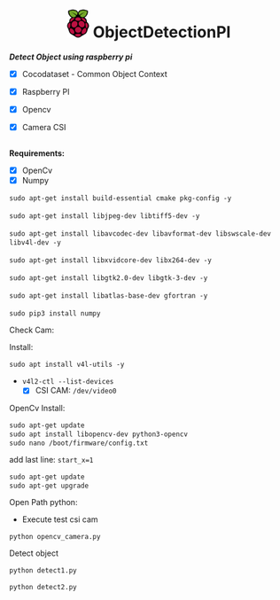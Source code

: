 <h1 align="center"><img src="assets/Raspberry_Pi_Logo.svg" height="auto" width="40"></img> ObjectDetectionPI </h1>





***Detect Object using raspberry pi***

- [X] Cocodataset - Common Object Context
- [X] Raspberry PI
- [X] Opencv
- [X] Camera CSI


##

**Requirements:**

- [x] OpenCv
- [x] Numpy

```
sudo apt-get install build-essential cmake pkg-config -y

sudo apt-get install libjpeg-dev libtiff5-dev -y

sudo apt-get install libavcodec-dev libavformat-dev libswscale-dev libv4l-dev -y
 
sudo apt-get install libxvidcore-dev libx264-dev -y

sudo apt-get install libgtk2.0-dev libgtk-3-dev -y

sudo apt-get install libatlas-base-dev gfortran -y

sudo pip3 install numpy
```

Check Cam:

Install:

```
sudo apt install v4l-utils -y
```
* `v4l2-ctl --list-devices`
    - [x] CSI CAM: `/dev/video0`

OpenCv Install:

```
sudo apt-get update
sudo apt install libopencv-dev python3-opencv
sudo nano /boot/firmware/config.txt
```
add last line: `start_x=1`



```
sudo apt-get update
sudo apt-get upgrade
```
 Open Path python: 
 * Execute test csi cam
 ```
 python opencv_camera.py
 ```
 
 Detect object

```
python detect1.py
```
```
python detect2.py
```

